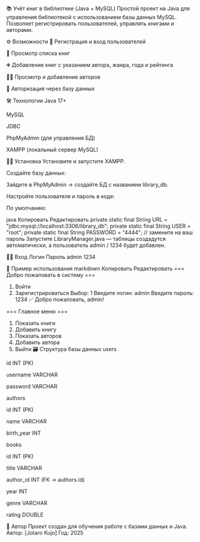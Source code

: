 📚 Учёт книг в библиотеке (Java + MySQL)
Простой проект на Java для управления библиотекой с использованием базы данных MySQL. Позволяет регистрировать пользователей, управлять книгами и авторами.

⚙️ Возможности
👤 Регистрация и вход пользователей

📖 Просмотр списка книг

➕ Добавление книг с указанием автора, жанра, года и рейтинга

👨‍💼 Просмотр и добавление авторов

🔐 Авторизация через базу данных

🛠️ Технологии
Java 17+

MySQL

JDBC

PhpMyAdmin (для управления БД)

XAMPP (локальный сервер MySQL)

🧑‍💻 Установка
Установите и запустите XAMPP.

Создайте базу данных:

Зайдите в PhpMyAdmin → создайте БД с названием library_db.

Настройте пользователя и пароль в коде:

По умолчанию:

java
Копировать
Редактировать
private static final String URL = "jdbc:mysql://localhost:3306/library_db";
private static final String USER = "root";
private static final String PASSWORD = "4444"; // замените на ваш пароль
Запустите LibraryManager.java — таблицы создадутся автоматически, а пользователь admin / 1234 будет добавлен.

👨‍💼 Вход
Логин	Пароль
admin	1234

📸 Пример использования
markdown
Копировать
Редактировать
=== Добро пожаловать в систему ===
1. Войти
2. Зарегистрироваться
   Выбор: 1
   Введите логин: admin
   Введите пароль: 1234
   ✅ Добро пожаловать, admin!

=== Главное меню ===
1. Показать книги
2. Добавить книгу
3. Показать авторов
4. Добавить автора
5. Выйти
   🗃 Структура базы данных
   users

id INT (PK)

username VARCHAR

password VARCHAR

authors

id INT (PK)

name VARCHAR

birth_year INT

books

id INT (PK)

title VARCHAR

author_id INT (FK → authors.id)

year INT

genre VARCHAR

rating DOUBLE

🧑 Автор
Проект создан для обучения работе с базами данных и Java.
Автор: [Jotaro Kujo]
Год: 2025

